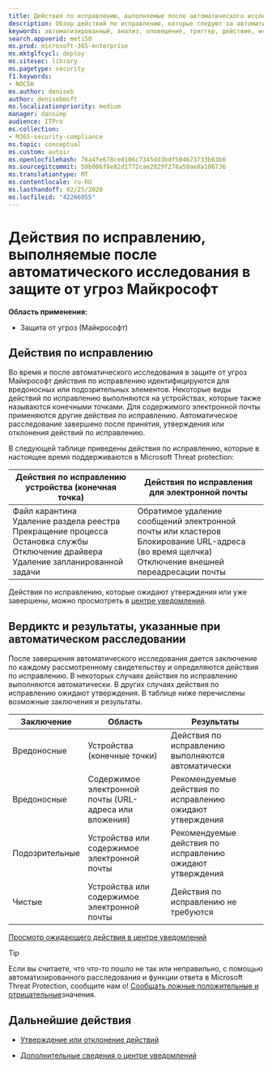 ```yaml
---
title: Действия по исправлению, выполняемые после автоматического исследования в защите от угроз Майкрософт
description: Обзор действий по исправлению, которые следуют за автоматизированным расследованиям в защите от угроз Майкрософт
keywords: автоматизированный, анализ, оповещение, триггер, действие, исправление
search.appverid: met150
ms.prod: microsoft-365-enterprise
ms.mktglfcycl: deploy
ms.sitesec: library
ms.pagetype: security
f1.keywords:
- NOCSH
ms.author: deniseb
author: denisebmsft
ms.localizationpriority: medium
manager: dansimp
audience: ITPro
ms.collection:
- M365-security-compliance
ms.topic: conceptual
ms.custom: autoir
ms.openlocfilehash: 76a4fe678ce0106c7345dd3bdf504673733b63b6
ms.sourcegitcommit: 59b006f8e82d1772cae2029f278a59ae8a106736
ms.translationtype: MT
ms.contentlocale: ru-RU
ms.lasthandoff: 02/25/2020
ms.locfileid: "42266055"
---
```

# <a name="remediation-actions-following-automated-investigations-in-microsoft-threat-protection"></a>Действия по исправлению, выполняемые после автоматического исследования в защите от угроз Майкрософт

**Область применения:**
- Защита от угроз (Майкрософт)


## <a name="remediation-actions"></a>Действия по исправлению

Во время и после автоматического исследования в защите от угроз Майкрософт действия по исправлению идентифицируются для вредоносных или подозрительных элементов. Некоторые виды действий по исправлению выполняются на устройствах, которые также называются конечными точками. Для содержимого электронной почты применяются другие действия по исправлению. Автоматическое расследование завершено после принятия, утверждения или отклонения действий по исправлению.

В следующей таблице приведены действия по исправлению, которые в настоящее время поддерживаются в Microsoft Threat protection: 

|Действия по исправлению устройства (конечная точка)  |Действия по исправления для электронной почты  |
|---------|---------|
|Файл карантина<br/>Удаление раздела реестра<br/>Прекращение процесса <br/>Остановка службы <br/>Отключение драйвера <br/>Удаление запланированной задачи      |Обратимое удаление сообщений электронной почты или кластеров<br/>Блокирование URL-адреса (во время щелчка)<br/>Отключение внешней переадресации почты          |

Действия по исправлению, которые ожидают утверждения или уже завершены, можно просмотреть в [центре уведомлений](https://docs.microsoft.com/microsoft-365/security/mtp/mtp-action-center).

## <a name="verdicts-and-outcomes-following-automated-investigations"></a>Вердиктс и результаты, указанные при автоматическом расследовании

После завершения автоматического исследования дается заключение по каждому рассмотренному свидетельству и определяются действия по исправлению. В некоторых случаях действия по исправлению выполняются автоматически. В других случаях действия по исправлению ожидают утверждения. В таблице ниже перечислены возможные заключения и результаты.

|Заключение    |Область   |Результаты|
|------|------|------|
|Вредоносные  |Устройства (конечные точки)    |Действия по исправлению выполняются автоматически|
|Вредоносные  |Содержимое электронной почты (URL-адреса или вложения) | Рекомендуемые действия по исправлению ожидают утверждения|
|Подозрительные |Устройства или содержимое электронной почты |Рекомендуемые действия по исправлению ожидают утверждения|
|Чистые  |Устройства или содержимое электронной почты   |Действия по исправлению не требуются|

[Просмотр ожидающего действия в центре уведомлений](mtp-autoir-actions.md#review-a-pending-action-in-the-action-center)

> [!TIP]
> Если вы считаете, что что-то пошло не так или неправильно, с помощью автоматизированного расследования и функции ответа в Microsoft Threat Protection, сообщите нам о! [Сообщать ложные положительные и отрицательные](mtp-autoir-report-false-positives-negatives.md)значения.

## <a name="next-steps"></a>Дальнейшие действия

- [Утверждение или отклонение действий](https://docs.microsoft.com/microsoft-365/security/mtp/mtp-autoir-actions)

- [Дополнительные сведения о центре уведомлений](https://docs.microsoft.com/microsoft-365/security/mtp/mtp-action-center)
